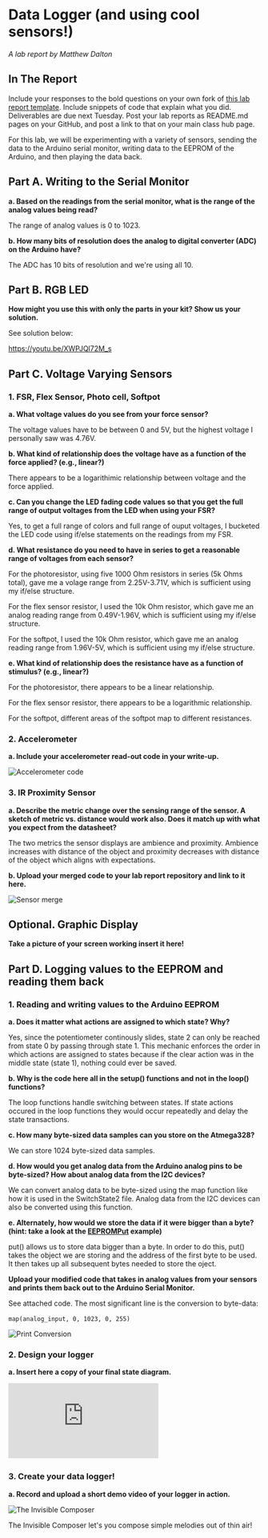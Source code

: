 # Data Logger (and using cool sensors!)

*A lab report by Matthew Dalton*

## In The Report

Include your responses to the bold questions on your own fork of [this lab report template](https://github.com/FAR-Lab/IDD-Fa18-Lab2). Include snippets of code that explain what you did. Deliverables are due next Tuesday. Post your lab reports as README.md pages on your GitHub, and post a link to that on your main class hub page.

For this lab, we will be experimenting with a variety of sensors, sending the data to the Arduino serial monitor, writing data to the EEPROM of the Arduino, and then playing the data back.

## Part A.  Writing to the Serial Monitor
 
**a. Based on the readings from the serial monitor, what is the range of the analog values being read?**

The range of analog values is 0 to 1023.
 
**b. How many bits of resolution does the analog to digital converter (ADC) on the Arduino have?**

The ADC has 10 bits of resolution and we're using all 10.

## Part B. RGB LED

**How might you use this with only the parts in your kit? Show us your solution.**

See solution below:

https://youtu.be/XWPJQl72M_s

## Part C. Voltage Varying Sensors 
 
### 1. FSR, Flex Sensor, Photo cell, Softpot

**a. What voltage values do you see from your force sensor?**

The voltage values have to be between 0 and 5V, but the highest voltage I personally saw was 4.76V.

**b. What kind of relationship does the voltage have as a function of the force applied? (e.g., linear?)**

There appears to be a logarithimic relationship between voltage and the force applied.

**c. Can you change the LED fading code values so that you get the full range of output voltages from the LED when using your FSR?**

Yes, to get a full range of colors and full range of ouput voltages, I bucketed the LED code using if/else statements on the readings from my FSR.

**d. What resistance do you need to have in series to get a reasonable range of voltages from each sensor?**

For the photoresistor, using five 1000 Ohm resistors in series (5k Ohms total), gave me a volage range from 2.25V-3.71V, which is sufficient using my if/else structure. 

For the flex sensor resistor, I used the 10k Ohm resistor, which gave me an analog reading range from 0.49V-1.96V, which is sufficient using my if/else structure.

For the softpot, I used the 10k Ohm resistor, which gave me an analog reading range from 1.96V-5V, which is sufficient using my if/else structure.

**e. What kind of relationship does the resistance have as a function of stimulus? (e.g., linear?)**

For the photoresistor, there appears to be a linear relationship.

For the flex sensor resistor, there appears to be a logarithmic relationship.

For the softpot, different areas of the softpot map to different resistances.

### 2. Accelerometer
 
**a. Include your accelerometer read-out code in your write-up.**

![Accelerometer code](https://github.com/MattD18/IDD-Fa18-Lab3/blob/master/acceldemo_mod.ino)

### 3. IR Proximity Sensor

**a. Describe the metric change over the sensing range of the sensor. A sketch of metric vs. distance would work also. Does it match up with what you expect from the datasheet?**

The two metrics the sensor displays are ambience and proximity. Ambience increases with distance of the object and proximity decreases with distance of the object which aligns with expectations.

**b. Upload your merged code to your lab report repository and link to it here.**

![Sensor merge](https://github.com/MattD18/IDD-Fa18-Lab3/blob/master/sensor_merge.ino)

## Optional. Graphic Display

**Take a picture of your screen working insert it here!**

## Part D. Logging values to the EEPROM and reading them back
 
### 1. Reading and writing values to the Arduino EEPROM

**a. Does it matter what actions are assigned to which state? Why?**

Yes, since the potentiometer continously slides, state 2 can only be reached from state 0 by passing through state 1. This mechanic enforces the order in which actions are assigned to states because if the clear action was in the middle state (state 1), nothing could ever be saved.

**b. Why is the code here all in the setup() functions and not in the loop() functions?**

The loop functions handle switching between states. If state actions occured in the loop functions they would occur repeatedly and delay the state transactions.

**c. How many byte-sized data samples can you store on the Atmega328?**

We can store 1024 byte-sized data samples.

**d. How would you get analog data from the Arduino analog pins to be byte-sized? How about analog data from the I2C devices?**

We can convert analog data to be byte-sized using the map function like how it is used in the SwitchState2 file. Analog data from the I2C devices can also be converted using this function.

**e. Alternately, how would we store the data if it were bigger than a byte? (hint: take a look at the [EEPROMPut](https://www.arduino.cc/en/Reference/EEPROMPut) example)**

put() allows us to store data bigger than a byte. In order to do this, put() takes the object we are storing and the address of the first byte to be used. It then takes up all subsequent bytes needed to store the oject.

**Upload your modified code that takes in analog values from your sensors and prints them back out to the Arduino Serial Monitor.**

See attached code. The most significant line is the conversion to byte-data:

```
map(analog_input, 0, 1023, 0, 255)
```

![Print Conversion](https://github.com/MattD18/IDD-Fa18-Lab3/blob/master/analog_to_byte.ino)

### 2. Design your logger
 
**a. Insert here a copy of your final state diagram.**

![Invisible Composer State Diagram](https://github.com/MattD18/IDD-Fa18-Lab3/blob/master/invisible_composer_state_diagram.pdf)

### 3. Create your data logger!
 
**a. Record and upload a short demo video of your logger in action.**

![The Invisible Composer](//www.youtube.com/watch?v=InB9brJNpso)

The Invisible Composer let's you compose simple melodies out of thin air!
